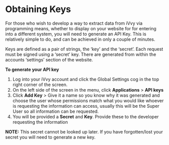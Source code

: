 # Obtaining Keys

For those who wish to develop a way to extract data from iVvy via programming means, whether to display on your website for for entering into a different system, you will need to generate an API Key. This is relatively simple to do, and can be achieved in only a couple of minutes.

Keys are defined as a pair of strings, the ‘key’ and the ‘secret’. Each request must be signed using a ‘secret’ key. There are generated from within the accounts ‘settings’ section of the website.

**To generate your API key**

1. Log into your iVvy account and click the Global Settings cog in the top right corner of the screen.
2. On the left side of the screen in the menu, click **Applications** &gt; **API keys**
3. Click **Add Key** &gt; Give it a name so you know why it was generated and choose the user whose permissions match what you would like whoever is requesting the information can access, usually this will be the Super User so all information can be requested.
4. You will be provided a **Secret** and **Key**. Provide these to the developer requesting the information

**NOTE:** This secret cannot be looked up later. If you have forgotten/lost your secret you will need to generate a new key.

